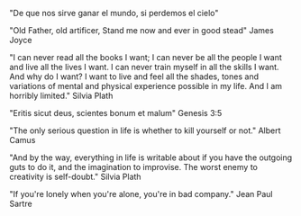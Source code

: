 "De que nos sirve ganar el mundo, si perdemos el cielo"

"Old Father, old artificer, Stand me now and ever in good stead" James Joyce

"I can never read all the books I want; I can never be all the people I want and live all the lives I want. 
I can never train myself in all the skills I want.
And why do I want? I want to live and feel all the shades, tones and variations of mental and physical experience possible in my life. And I am horribly limited." Silvia Plath

"Eritis sicut deus, scientes bonum et malum" Genesis 3:5

"The only serious question in life is whether to kill yourself or not." Albert Camus

"And by the way, everything in life is writable about if you have the outgoing guts to do it, and the imagination to improvise. The worst enemy to creativity is self-doubt." Silvia Plath

"If you're lonely when you're alone, you're in bad company." Jean Paul Sartre